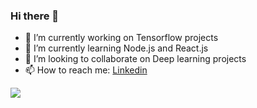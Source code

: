 ### Hi there 👋


- 🔭 I’m currently working on Tensorflow projects
- 🌱 I’m currently learning Node.js and React.js
- 👯 I’m looking to collaborate on Deep learning projects
- 📫 How to reach me: [Linkedin](https://www.linkedin.com/in/youssef-emad-034240218/)


<img src ="https://github-readme-stats.vercel.app/api?username=YoussefEmad99&theme=radical&&show_icons=true&title_color=ffffff&icon_color=bb2acf&text_color=daf7dc&bg_color=151515">
